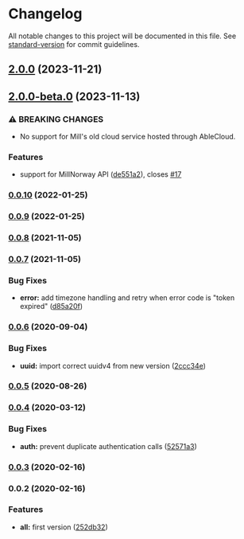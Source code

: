 # Changelog

All notable changes to this project will be documented in this file. See [standard-version](https://github.com/conventional-changelog/standard-version) for commit guidelines.

## [2.0.0](https://github.com/andyno/millheat-api/compare/v2.0.0-beta.0...v2.0.0) (2023-11-21)

## [2.0.0-beta.0](https://github.com/andyno/millheat-api/compare/v0.0.10...v2.0.0-beta.0) (2023-11-13)


### ⚠ BREAKING CHANGES

* No support for Mill's old cloud service hosted through AbleCloud.

### Features

* support for MillNorway API ([de551a2](https://github.com/andyno/millheat-api/commit/de551a29ba265a925c6871001c6c20e628166db9)), closes [#17](https://github.com/andyno/millheat-api/issues/17)

### [0.0.10](https://github.com/andyno/millheat-api/compare/v0.0.9...v0.0.10) (2022-01-25)

### [0.0.9](https://github.com/andyno/millheat-api/compare/v0.0.8...v0.0.9) (2022-01-25)

### [0.0.8](https://github.com/andyno/millheat-api/compare/v0.0.7...v0.0.8) (2021-11-05)

### [0.0.7](https://github.com/andyno/millheat-api/compare/v0.0.6...v0.0.7) (2021-11-05)


### Bug Fixes

* **error:** add timezone handling and retry when error code is "token expired" ([d85a20f](https://github.com/andyno/millheat-api/commit/d85a20f018e758095dfaf94a01bdc713068e1283))

### [0.0.6](https://github.com/andyno/millheat-api/compare/v0.0.5...v0.0.6) (2020-09-04)


### Bug Fixes

* **uuid:** import correct uuidv4 from new version ([2ccc34e](https://github.com/andyno/millheat-api/commit/2ccc34e477da74ac114f66316ad723eed3585438))

### [0.0.5](https://github.com/andyno/millheat-api/compare/v0.0.4...v0.0.5) (2020-08-26)

### [0.0.4](https://github.com/andyno/millheat-api/compare/v0.0.3...v0.0.4) (2020-03-12)


### Bug Fixes

* **auth:** prevent duplicate authentication calls ([52571a3](https://github.com/andyno/millheat-api/commit/52571a39f1c2e9abd1399ce3a01d7491e4f4a504))

### [0.0.3](https://github.com/andyno/millheat-api/compare/v0.0.2...v0.0.3) (2020-02-16)

### 0.0.2 (2020-02-16)

### Features

- **all:** first version ([252db32](https://github.com/andyno/homebridge-millheat/commit/252db329c13339a82008dfbf907b9379f00a1c92))
